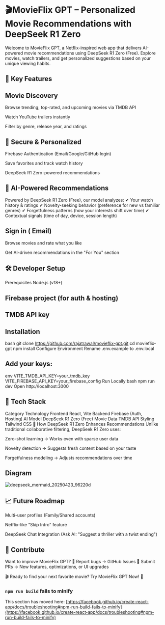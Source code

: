 # 🎬MovieFlix GPT – Personalized Movie Recommendations with DeepSeek R1 Zero

Welcome to MovieFlix GPT, a Netflix-inspired web app that delivers AI-powered movie recommendations using DeepSeek R1 Zero (Free). Explore movies, watch trailers, and get personalized suggestions based on your unique viewing habits.


## 🎯 Key Features

## Movie Discovery
Browse trending, top-rated, and upcoming movies via TMDB API

Watch YouTube trailers instantly

Filter by genre, release year, and ratings

 ## 🔐 Secure & Personalized
Firebase Authentication (Email/Google/GitHub login)

Save favorites and track watch history

DeepSeek R1 Zero-powered recommendations

 ## 🧠 AI-Powered Recommendations
Powered by DeepSeek R1 Zero (Free), our model analyzes:
✔ Your watch history & ratings
✔ Novelty-seeking behavior (preference for new vs familiar genres)
✔ Forgetfulness patterns (how your interests shift over time)
✔ Contextual signals (time of day, device, session length)




## Sign in ( Email)

Browse movies and rate what you like

Get AI-driven recommendations in the "For You" section

## 🛠️ Developer Setup
Prerequisites
Node.js (v18+)

## Firebase project (for auth & hosting)

## TMDB API key

## Installation
bash
git clone https://github.com/rajatrawal/movieflix-gpt.git
cd movieflix-gpt
npm install
Configure Environment
Rename .env.example to .env.local

## Add your keys:

env
VITE_TMDB_API_KEY=your_tmdb_key
VITE_FIREBASE_API_KEY=your_firebase_config
Run Locally
bash
npm run dev
Open http://localhost:3000

## 🔧 Tech Stack
Category	Technology
Frontend	React, Vite
Backend	Firebase (Auth, Hosting)
AI Model	DeepSeek R1 Zero (Free)
Movie Data	TMDB API
Styling	Tailwind CSS
🤖 How DeepSeek R1 Zero Enhances Recommendations
Unlike traditional collaborative filtering, DeepSeek R1 Zero uses:

Zero-shot learning → Works even with sparse user data

Novelty detection → Suggests fresh content based on your taste

Forgetfulness modeling → Adjusts recommendations over time

## Diagram

![deepseek_mermaid_20250423_96220d](https://github.com/user-attachments/assets/0c780a18-fb49-4e54-9936-52de9749b4db)



## 📈 Future Roadmap
Multi-user profiles (Family/Shared accounts)

Netflix-like "Skip Intro" feature

DeepSeek Chat Integration (Ask AI: "Suggest a thriller with a twist ending")

## 🤝 Contribute
Want to improve MovieFlix GPT?
🔹 Report bugs → GitHub Issues
🔹 Submit PRs → New features, optimizations, or UI upgrades

🎬 Ready to find your next favorite movie? Try MovieFlix GPT Now! 🍿


### `npm run build` fails to minify

This section has moved here: [https://facebook.github.io/create-react-app/docs/troubleshooting#npm-run-build-fails-to-minify](https://facebook.github.io/create-react-app/docs/troubleshooting#npm-run-build-fails-to-minify)
